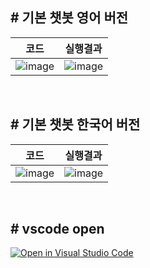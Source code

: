 ## # 기본 챗봇 영어 버전
|코드|실행결과|
|---|---|
|![image](https://github.com/Konkuk-Univ-Glocal-Campus/nlp-bot-bkk21/assets/108513540/ea5b8c25-1b92-43aa-93b5-f572414d4ec9)|![image](https://github.com/Konkuk-Univ-Glocal-Campus/nlp-bot-bkk21/assets/108513540/318445a9-62c9-4130-91f5-9aba7b73cf13)|

<br>

## # 기본 챗봇 한국어 버전
|코드|실행결과|
|---|---|
|![image](https://github.com/Konkuk-Univ-Glocal-Campus/nlp-bot-bkk21/assets/108513540/08ab994f-86a3-4fea-9260-534e50c284e6)|![image](https://github.com/Konkuk-Univ-Glocal-Campus/nlp-bot-bkk21/assets/108513540/e3de3715-f064-4720-b088-b226bbe0cabd)|

<br>


## # vscode open
[![Open in Visual Studio Code](https://classroom.github.com/assets/open-in-vscode-718a45dd9cf7e7f842a935f5ebbe5719a5e09af4491e668f4dbf3b35d5cca122.svg)](https://classroom.github.com/online_ide?assignment_repo_id=14914468&assignment_repo_type=AssignmentRepo)
